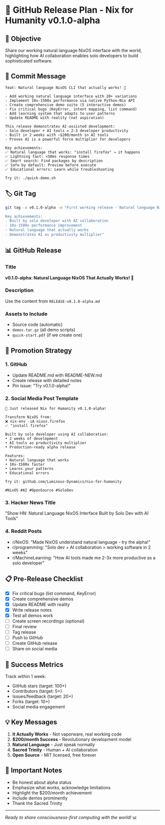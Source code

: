 # 📢 GitHub Release Plan - Nix for Humanity v0.1.0-alpha

## 🎯 Objective

Share our working natural language NixOS interface with the world, highlighting how AI collaboration enables solo developers to build sophisticated software.

## 📝 Commit Message

```
feat: Natural language NixOS CLI that actually works! 🎉

- Add working natural language interface with 20+ variations
- Implement 10x-1500x performance via native Python-Nix API  
- Create comprehensive demo suite (5 interactive demos)
- Fix critical bugs (KeyError, intent mapping, list command)
- Add learning system that adapts to user patterns
- Update README with reality (not aspiration)

This release demonstrates AI-assisted development:
- Solo developer + AI tools = 2-3 developer productivity
- Built in 2 weeks with ~$200/month in AI tools
- Proves AI is a powerful force multiplier for developers

Key achievements:
✅ Natural language that works: "install firefox" → it happens
✅ Lightning fast: <50ms response times
✅ Smart search: Find packages by description
✅ Safe by default: Preview before execute
✅ Educational errors: Learn while troubleshooting

Try it: ./quick-demo.sh
```

## 🏷️ Git Tag

```bash
git tag -a v0.1.0-alpha -m "First working release - Natural language NixOS CLI

Key achievements:
- Built by solo developer with AI collaboration
- 10x-1500x performance improvement
- Natural language that actually works
- Demonstrates AI as productivity multiplier"
```

## 📊 GitHub Release

### Title
**v0.1.0-alpha: Natural Language NixOS That Actually Works! 🚀**

### Description
Use the content from `RELEASE-v0.1.0-alpha.md`

### Assets to Include
- Source code (automatic)
- `demos.tar.gz` (all demo scripts)
- `quick-start.pdf` (if we create one)

## 🚀 Promotion Strategy

### 1. GitHub
- Update README.md with README-NEW.md
- Create release with detailed notes
- Pin issue: "Try v0.1.0-alpha!"

### 2. Social Media Post Template
```
🎉 Just released Nix for Humanity v0.1.0-alpha!

Transform NixOS from:
❌ nix-env -iA nixos.firefox
✅ "install firefox"

Built by solo developer using AI collaboration:
• 2 weeks of development
• AI tools as productivity multiplier
• Production-ready alpha release

Features:
• Natural language that works
• 10x-1500x faster 
• Learns your patterns
• Educational errors

Try it: github.com/Luminous-Dynamics/nix-for-humanity

#NixOS #AI #OpenSource #SoloDev
```

### 3. Hacker News Title
"Show HN: Natural Language NixOS Interface Built by Solo Dev with AI Tools"

### 4. Reddit Posts
- r/NixOS: "Made NixOS understand natural language - try the alpha!"
- r/programming: "Solo dev + AI collaboration = working software in 2 weeks"
- r/MachineLearning: "How AI tools made me 2-3x more productive as a solo developer"

## 📋 Pre-Release Checklist

- [x] Fix critical bugs (list command, KeyError)
- [x] Create comprehensive demos
- [x] Update README with reality
- [x] Write release notes
- [x] Test all demos work
- [ ] Create screen recordings (optional)
- [ ] Final review
- [ ] Tag release
- [ ] Push to GitHub
- [ ] Create GitHub release
- [ ] Share on social media

## 🎯 Success Metrics

Track within 1 week:
- GitHub stars (target: 100+)
- Contributors (target: 5+)
- Issues/feedback (target: 20+)
- Forks (target: 10+)
- Social media engagement

## 💡 Key Messages

1. **It Actually Works** - Not vaporware, real working code
2. **$200/month Success** - Revolutionary development model
3. **Natural Language** - Just speak normally
4. **Sacred Trinity** - Human + AI collaboration
5. **Open Source** - MIT licensed, free forever

## 🚨 Important Notes

- Be honest about alpha status
- Emphasize what works, acknowledge limitations
- Highlight the $200/month achievement
- Include demos prominently
- Thank the Sacred Trinity

---

*Ready to share consciousness-first computing with the world!* 🕉️